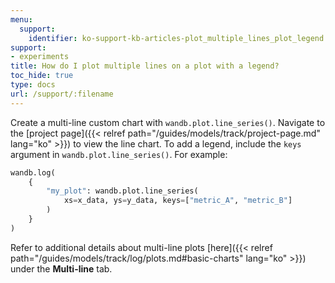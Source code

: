 ```yaml
---
menu:
  support:
    identifier: ko-support-kb-articles-plot_multiple_lines_plot_legend
support:
- experiments
title: How do I plot multiple lines on a plot with a legend?
toc_hide: true
type: docs
url: /support/:filename
---
```


Create a multi-line custom chart with `wandb.plot.line_series()`. Navigate to the [project page]({{< relref path="/guides/models/track/project-page.md" lang="ko" >}}) to view the line chart. To add a legend, include the `keys` argument in `wandb.plot.line_series()`. For example:

```python
wandb.log(
    {
        "my_plot": wandb.plot.line_series(
            xs=x_data, ys=y_data, keys=["metric_A", "metric_B"]
        )
    }
)
```

Refer to additional details about multi-line plots [here]({{< relref path="/guides/models/track/log/plots.md#basic-charts" lang="ko" >}}) under the **Multi-line** tab.